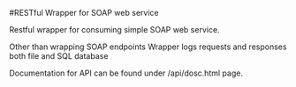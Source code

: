 #RESTful Wrapper for SOAP web service

Restful wrapper for consuming simple SOAP web service.

Other than wrapping SOAP endpoints Wrapper logs requests and responses both file and SQL database

Documentation for API can be found under /api/dosc.html page.